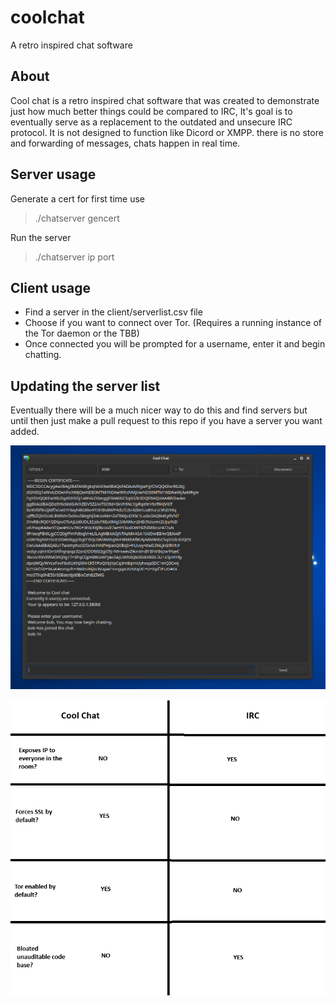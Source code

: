 # coolchat
A retro inspired chat software

## About
Cool chat is a retro inspired chat software that was created to demonstrate just how much better things could be compared to IRC, 
It's goal is to eventually serve as a replacement to the outdated and unsecure IRC protocol.
It is not designed to function like Dicord or XMPP. there is no store and forwarding of messages, chats happen in real time. 

## Server usage
Generate a cert for first time use
> ./chatserver gencert

Run the server
> ./chatserver ip port

## Client usage
* Find a server in the client/serverlist.csv file
* Choose if you want to connect over Tor. (Requires a running instance of the Tor daemon or the TBB)
* Once connected you will be prompted for a username, enter it and begin chatting.

## Updating the server list
Eventually there will be a much nicer way to do this and find servers but until then just make a pull request to this repo if you have a server you want added.

![alt text](demo.png)

![irc sucks](IRCSUCKS.png)
